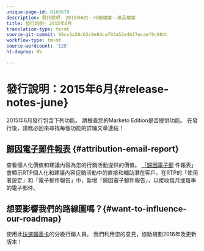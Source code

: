 ```yaml
---
unique-page-id: 8160678
description: 發行說明- 2015年6月——行銷檔案——產品檔案
title: 發行說明- 2015年6月
translation-type: tm+mt
source-git-commit: 96cc6a30c63c8e8dca793a52e4bf7ecaef8c08dc
workflow-type: tm+mt
source-wordcount: '125'
ht-degree: 0%

---
```



# 發行說明：2015年6月{#release-notes-june}

2015年6月發行包含下列功能。 請檢查您的Marketo Edition是否提供功能。 在發行後，請務必回來尋找每個功能的詳細文章連結！

## [歸因電子郵件報表](../../product-docs/web-personalization/reporting-for-web-personalization/email-reports.md)  {#attribution-email-report}

查看個人化價值和建議內容為您的行銷活動提供的價值。 [「歸因電子郵](../../product-docs/web-personalization/reporting-for-web-personalization/email-reports.md) 件報表」會顯示RTP個人化和建議內容促銷活動中的直接和輔助潛在客戶。在RTP的「使用者設定」和「電子郵件報告」中，新增「歸因電子郵件報告」，以接收每月或每季的電子郵件。

## 想要影響我們的路線圖嗎？{#want-to-influence-our-roadmap}

使用此[快速報表卡](https://www.surveymonkey.com/s/VG9YCT5)的分級行銷人員。 我們利用您的意見，協助規劃2016年及更新版本！
